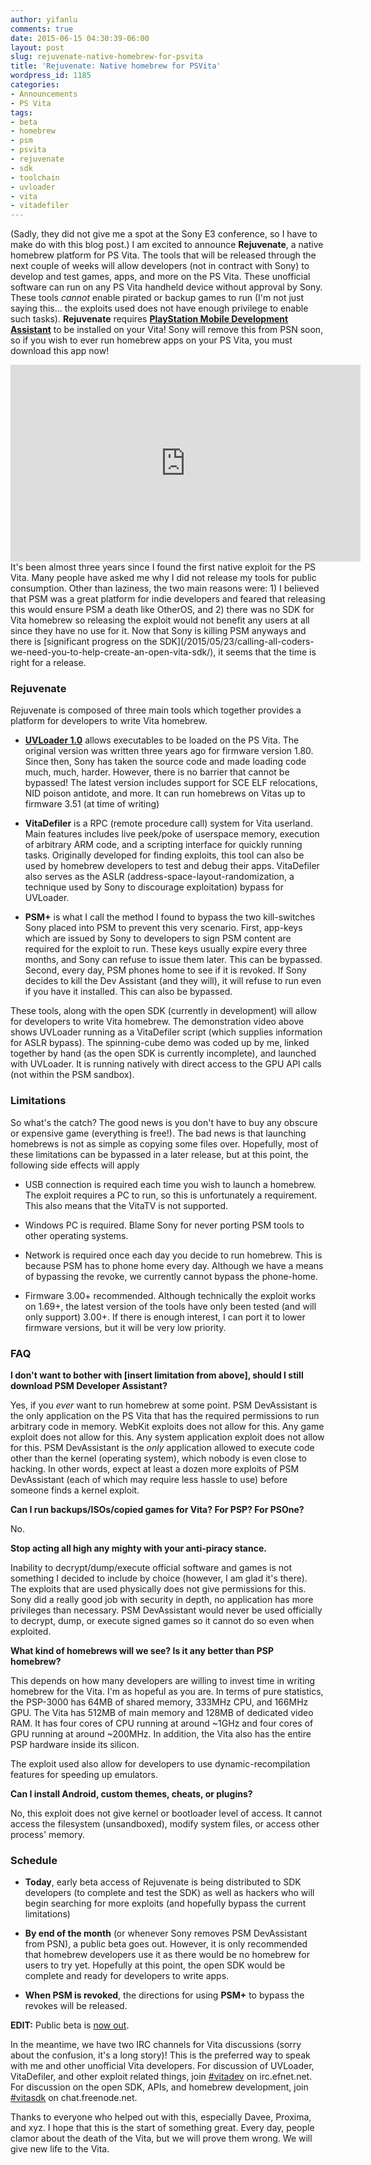 ```yaml
---
author: yifanlu
comments: true
date: 2015-06-15 04:30:39-06:00
layout: post
slug: rejuvenate-native-homebrew-for-psvita
title: 'Rejuvenate: Native homebrew for PSVita'
wordpress_id: 1185
categories:
- Announcements
- PS Vita
tags:
- beta
- homebrew
- psm
- psvita
- rejuvenate
- sdk
- toolchain
- uvloader
- vita
- vitadefiler
---
```


(Sadly, they did not give me a spot at the Sony E3 conference, so I have to make do with this blog post.) I am excited to announce **Rejuvenate**, a native homebrew platform for PS Vita. The tools that will be released through the next couple of weeks will allow developers (not in contract with Sony) to develop and test games, apps, and more on the PS Vita. These unofficial software can run on any PS Vita handheld device without approval by Sony. These tools _cannot_ enable pirated or backup games to run (I'm not just saying this... the exploits used does not have enough privilege to enable such tasks). **Rejuvenate** requires **[PlayStation Mobile Development Assistant](https://psm.playstation.net/static/general/all/en/psm_sdk.html#devassistant)** to be installed on your Vita! Sony will remove this from PSN soon, so if you wish to ever run homebrew apps on your PS Vita, you must download this app now!
<iframe width="560" height="315" src="https://www.youtube.com/embed/_Buiwewttcw" frameborder="0" allowfullscreen></iframe>
<!-- more -->
It's been almost three years since I found the first native exploit for the PS Vita. Many people have asked me why I did not release my tools for public consumption. Other than laziness, the two main reasons were: 1) I believed that PSM was a great platform for indie developers and feared that releasing this would ensure PSM a death like OtherOS, and 2) there was no SDK for Vita homebrew so releasing the exploit would not benefit any users at all since they have no use for it. Now that Sony is killing PSM anyways and there is [significant progress on the SDK](/2015/05/23/calling-all-coders-we-need-you-to-help-create-an-open-vita-sdk/), it seems that the time is right for a release.


### Rejuvenate


Rejuvenate is composed of three main tools which together provides a platform for developers to write Vita homebrew.



	
  * **[UVLoader 1.0](http://github.com/yifanlu/UVLoader)** allows executables to be loaded on the PS Vita. The original version was written three years ago for firmware version 1.80. Since then, Sony has taken the source code and made loading code much, much, harder. However, there is no barrier that cannot be bypassed! The latest version includes support for SCE ELF relocations, NID poison antidote, and more. It can run homebrews on Vitas up to firmware 3.51 (at time of writing)

	
  * **VitaDefiler** is a RPC (remote procedure call) system for Vita userland. Main features includes live peek/poke of userspace memory, execution of arbitrary ARM code, and a scripting interface for quickly running tasks. Originally developed for finding exploits, this tool can also be used by homebrew developers to test and debug their apps. VitaDefiler also serves as the ASLR (address-space-layout-randomization, a technique used by Sony to discourage exploitation) bypass for UVLoader.

	
  * **PSM+** is what I call the method I found to bypass the two kill-switches Sony placed into PSM to prevent this very scenario. First, app-keys which are issued by Sony to developers to sign PSM content are required for the exploit to run. These keys usually expire every three months, and Sony can refuse to issue them later. This can be bypassed. Second, every day, PSM phones home to see if it is revoked. If Sony decides to kill the Dev Assistant (and they will), it will refuse to run even if you have it installed. This can also be bypassed.


These tools, along with the open SDK (currently in development) will allow for developers to write Vita homebrew. The demonstration video above shows UVLoader running as a VitaDefiler script (which supplies information for ASLR bypass). The spinning-cube demo was coded up by me, linked together by hand (as the open SDK is currently incomplete), and launched with UVLoader. It is running natively with direct access to the GPU API calls (not within the PSM sandbox).


### Limitations


So what's the catch? The good news is you don't have to buy any obscure or expensive game (everything is free!). The bad news is that launching homebrews is not as simple as copying some files over. Hopefully, most of these limitations can be bypassed in a later release, but at this point, the following side effects will apply



	
  * USB connection is required each time you wish to launch a homebrew. The exploit requires a PC to run, so this is unfortunately a requirement. This also means that the VitaTV is not supported.

	
  * Windows PC is required. Blame Sony for never porting PSM tools to other operating systems.

	
  * Network is required once each day you decide to run homebrew. This is because PSM has to phone home every day. Although we have a means of bypassing the revoke, we currently cannot bypass the phone-home.

	
  * Firmware 3.00+ recommended. Although technically the exploit works on 1.69+, the latest version of the tools have only been tested (and will only support) 3.00+. If there is enough interest, I can port it to lower firmware versions, but it will be very low priority.




### FAQ


**I don't want to bother with [insert limitation from above], should I still download PSM Developer Assistant?**

Yes, if you _ever_ want to run homebrew at some point. PSM DevAssistant is the only application on the PS Vita that has the required permissions to run arbitrary code in memory. WebKit exploits does not allow for this. Any game exploit does not allow for this. Any system application exploit does not allow for this. PSM DevAssistant is the _only_ application allowed to execute code other than the kernel (operating system), which nobody is even close to hacking. In other words, expect at least a dozen more exploits of PSM DevAssistant (each of which may require less hassle to use) before someone finds a kernel exploit.

**Can I run backups/ISOs/copied games for Vita? For PSP? For PSOne?**

No.

**Stop acting all high any mighty with your anti-piracy stance.**

Inability to decrypt/dump/execute official software and games is not something I decided to include by choice (however, I am glad it's there). The exploits that are used physically does not give permissions for this. Sony did a really good job with security in depth, no application has more privileges than necessary. PSM DevAssistant would never be used officially to decrypt, dump, or execute signed games so it cannot do so even when exploited.

**What kind of homebrews will we see? Is it any better than PSP homebrew?**

This depends on how many developers are willing to invest time in writing homebrew for the Vita. I'm as hopeful as you are. In terms of pure statistics, the PSP-3000 has 64MB of shared memory, 333MHz CPU, and 166MHz GPU. The Vita has 512MB of main memory and 128MB of dedicated video RAM. It has four cores of CPU running at around ~1GHz and four cores of GPU running at around ~200MHz. In addition, the Vita also has the entire PSP hardware inside its silicon.

The exploit used also allow for developers to use dynamic-recompilation features for speeding up emulators.

**Can I install Android, custom themes, cheats, or plugins?**

No, this exploit does not give kernel or bootloader level of access. It cannot access the filesystem (unsandboxed), modify system files, or access other process' memory.


### Schedule





	
  * **Today**, early beta access of Rejuvenate is being distributed to SDK developers (to complete and test the SDK) as well as hackers who will begin searching for more exploits (and hopefully bypass the current limitations)

	
  * **By end of the month** (or whenever Sony removes PSM DevAssistant from PSN), a public beta goes out. However, it is only recommended that homebrew developers use it as there would be no homebrew for users to try yet. Hopefully at this point, the open SDK would be complete and ready for developers to write apps.

	
  * **When PSM is revoked**, the directions for using **PSM+** to bypass the revokes will be released.



**EDIT:** Public beta is [now out](/2015/06/20/rejuvenate-public-beta-release/).

In the meantime, we have two IRC channels for Vita discussions (sorry about the confusion, it's a long story)! This is the preferred way to speak with me and other unofficial Vita developers. For discussion of UVLoader, VitaDefiler, and other exploit related things, join [#vitadev](irc://irc.efnet.net/vitadev) on irc.efnet.net. For discussion on the open SDK, APIs, and homebrew development, join [#vitasdk](irc://chat.freenode.net/vitasdk) on chat.freenode.net.

Thanks to everyone who helped out with this, especially Davee, Proxima, and xyz. I hope that this is the start of something great. Every day, people clamor about the death of the Vita, but we will prove them wrong. We will give new life to the Vita.
